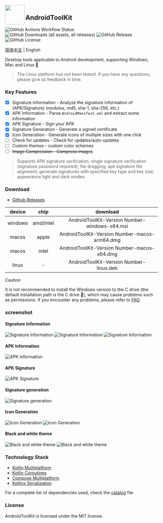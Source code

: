 <img src="/composeApp/launcher/icon.png" width="64" align="left" />

## AndroidToolKit

![GitHub Actions Workflow Status](https://img.shields.io/github/actions/workflow/status/LazyIonEs/AndroidToolKit/build-release.yml)
![GitHub Downloads (all assets, all releases)](https://img.shields.io/github/downloads/LazyIonEs/AndroidToolKit/total)
![GitHub Release](https://img.shields.io/github/v/release/LazyIonEs/AndroidToolKit)
![GitHub License](https://img.shields.io/github/license/LazyIonEs/AndroidToolKit)
<!-- ![GitHub Downloads (all assets, latest release)](https://img.shields.io/github/downloads/LazyIonEs/AndroidToolKit/latest/total) -->

[简体中文](./README.md) | English

Desktop tools applicable to Android development, supporting Windows, Mac and Linux :tada:
> The Linux platform has not been tested. If you have any questions, please give us feedback in time.

### Key Features
- [x] Signature Information - Analyze the signature information of (APK/Signature) (modulus, md5, sha-1, sha-256, etc.)
- [x] APK Information - Parse `AndroidManifest.xml` and extract some information
- [x] APK Signature - Sign your APK
- [x] Signature Generation - Generate a signed certificate
- [x] Icon Generation - Generate icons of multiple sizes with one click
- [ ] Check for updates - Check for updates/auto-updates
- [ ] Custom themes - custom color schemes
- [ ] ~~Image Compression - Compress images~~
> Supports APK signature verification; single signature verification (signature password required); file dragging; apk signature file alignment; generate signatures with specified key type and key size; appearance light and dark modes.

### Download
- [Github Releases](https://github.com/LazyIonEs/AndroidToolKit/releases/latest)

| device | chip | download |
|:----:|:----:|:----:|
| windows | amd/intel | AndroidToolKit-Version Number-windows-x64.msi |
| macos | apple | AndroidToolKit-Version Number-macos-arm64.dmg |
| macos | intel | AndroidToolKit-Version Number-macos-x64.dmg |
| linux | - | AndroidToolKit-Version Number-linux.deb |
> [!CAUTION]
> It is not recommended to install the Windows version to the C drive (the default installation path is the C drive :clown_face:), which may cause problems such as permissions. If you encounter any problems, please refer to [FAQ](FAQ.md)

### screenshot
#### Signature Information
![Signature Information](screenshots/screenshot_signature_information_1.png)
![Signature Information](screenshots/screenshot_signature_information_2.png)
![Signature Information](screenshots/screenshot_signature_information_3.png)

#### APK Information
![APK Information](screenshots/screenshot_apk_information_1.png)

#### APK Signature
![APK Signature](screenshots/screenshot_apk_signature_1.png)

#### Signature generation
![Signature generation](screenshots/screenshot_signature_generation_1.png)

#### Icon Generation
![Icon Generation](screenshots/screenshot_icon_factory_1.png)
![Icon Generation](screenshots/screenshot_icon_factory_2.png)

#### Black and white theme
![Black and white theme](screenshots/screenshot_light.png)
![Black and white theme](screenshots/screenshot_dark.png)

### Technology Stack
- [Kotlin Multiplatform](https://kotlinlang.org/lp/multiplatform/)
- [Kotlin Coroutines](https://github.com/Kotlin/kotlinx.coroutines)
- [Compose Multiplatform](https://www.jetbrains.com/lp/compose-multiplatform/)
- [Kotlinx Serialization](https://github.com/Kotlin/kotlinx.serialization)

For a complete list of dependencies used, check the [catalog](/gradle/libs.versions.toml) file

### License

AndroidToolKit is licensed under the MIT license.
